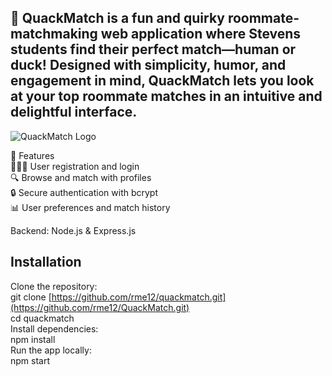 ## 🐤 QuackMatch is a fun and quirky roommate-matchmaking web application where Stevens students find their perfect match—human or duck! Designed with simplicity, humor, and engagement in mind, QuackMatch lets you look at your top roommate matches in an intuitive and delightful interface.
![QuackMatch Logo](https://i.ibb.co/svMg4gS8/Screenshot-2025-05-10-at-6-20-30-PM.png)

🚀 Features <br>
🧑‍🤝‍🧑 User registration and login <br>
🔍 Browse and match with profiles <br>
🔒 Secure authentication with bcrypt <br>
📊 User preferences and match history

Backend:
Node.js & Express.js

## Installation <br>
Clone the repository: <br>
git clone [https://github.com/rme12/quackmatch.git](https://github.com/rme12/QuackMatch.git) <br>
cd quackmatch <br> 
Install dependencies: <br>
npm install <br>
Run the app locally: <br>
npm start


